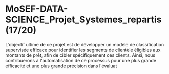 # MoSEF-DATA-SCIENCE_Projet_Systemes_repartis (17/20)

L'objectif ultime de ce projet est de développer un modèle de classification supervisée efficace pour identifier les segments de clientèle éligibles aux montants de prêt, afin de cibler spécifiquement ces clients. Ainsi, nous contribuerons à l'automatisation de ce processus pour une plus grande efficacité et une plus grande précision dans l'évaluat
